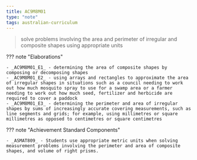 ```yaml
---
title: AC9M8M01
type: "note"
tags: australian-curriculum
---
```




> solve problems involving the area and perimeter of irregular and composite shapes using appropriate units

??? note "Elaborations"

	- _AC9M8M01_E1_ - determining the area of composite shapes by composing or decomposing shapes
	- _AC9M8M01_E2_ - using arrays and rectangles to approximate the area of irregular shapes in situations such as a council needing to work out how much mosquito spray to use for a swamp area or a farmer needing to work out how much seed, fertilizer and herbicide are required to cover a paddock
	- _AC9M8M01_E3_ - determining the perimeter and area of irregular shapes by sums of increasingly accurate covering measurements, such as line segments and grids; for example, using millimetres or square millimetres as opposed to centimetres or square centimetres
??? note "Achievement Standard Components"

	- _ASMAT809_ - Students use appropriate metric units when solving measurement problems involving the perimeter and area of composite shapes, and volume of right prisms.


